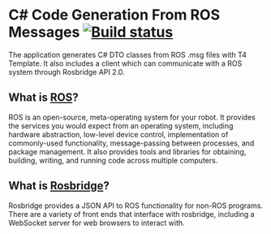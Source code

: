 # C# Code Generation From ROS Messages [![Build status](https://ci.appveyor.com/api/projects/status/yr51ut4a74veit33/branch/master?svg=true)](https://ci.appveyor.com/project/tothcs1105/roscodegenerationnglxen/branch/master)
The application generates C# DTO classes from ROS .msg files with T4 Template. It also includes a client which can communicate with a ROS system through Rosbridge API 2.0.

## What is [ROS](http://www.ros.org/)?
ROS is an open-source, meta-operating system for your robot. It provides the services you would expect from an operating system, including hardware abstraction, low-level device control, implementation of commonly-used functionality, message-passing between processes, and package management. It also provides tools and libraries for obtaining, building, writing, and running code across multiple computers.

## What is [Rosbridge](http://wiki.ros.org/rosbridge_suite)?
Rosbridge provides a JSON API to ROS functionality for non-ROS programs. There are a variety of front ends that interface with rosbridge, including a WebSocket server for web browsers to interact with.
